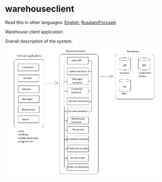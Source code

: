 # warehouseclient

Read this in other languages: [English](warehouseclient.md), [Russian/Русский](warehouseclient.ru.md). 

Warehouse client application 

Overall description of the system: 

![system_overall](../img/system_overall.png)
